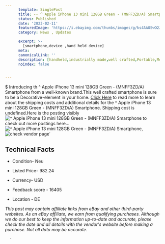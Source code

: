 ```yaml
---
      template: SinglePost
      title: -- ^ Apple iPhone 13 mini 128GB Green - (MNFF3ZD/A) Smartphone
      status: Published
      date: '2023-02-11'
      featuredImage: 'https://i.ebayimg.com/thumbs/images/g/ks4AAOSwO2JjBMHw/s-l225.jpg'
      category: News , Updates

      excerpt: >-
        [smartphone,device ,hand held device]
      meta:
      canonicalLink: ''
      description: [handheld,industrially made,well crafted,Portable,Mobile,Compact,Convenient,Lightweight,Maneuverable,Man-portable,Miniature,Carriable,Hand-held,Light,Holdable,Transportable,Mobile device,Pocket-sized,On-the-go,Wireless,Cordless,Compact size,Convenient size, smartphone,device ,hand held device]
      noindex: false
      

---
```

$
      Introducing th ^ Apple iPhone 13 mini 128GB Green - (MNFF3ZD/A) Smartphone from a well-known brand.This well crafted smartphone is sure to be a Decorative-element in your home. [Click Here](https://www.ebay.com/itm/363955510434?hash=item54bd705ca2%3Ag%3Aks4AAOSwO2JjBMHw&mkevt=1&mkcid=1&mkrid=711-53200-19255-0&campid=%253CePNCampaignId%253E&customid=%253CreferenceId%253E&toolid=10049) to read more to learn about the shipping costs and additional details for the ^ Apple iPhone 13 mini 128GB Green - (MNFF3ZD/A) Smartphone. Shipping cost is undefined.Here is the posting visibly ![^ Apple iPhone 13 mini 128GB Green - (MNFF3ZD/A) Smartphone](https://i.ebayimg.com/thumbs/images/g/ks4AAOSwO2JjBMHw/s-l225.jpg) to check out more postings here... ![^ Apple iPhone 13 mini 128GB Green - (MNFF3ZD/A) Smartphone](https://i.ebayimg.com/images/g/ks4AAOSwO2JjBMHw/s-l1600.jpg), ![check vendor page]()'

      

 ## Technical Facts 



     
      

 - Condition- Neu 


      

 - Listed Price- 982.24 


      

 - Currency- USD 


      

 - Feedback score - 16405 


      

 - Location - DE 


      
      

 *_This post may contain affiliate links from eBay and other third-party websites. As an eBay affiliate, we earn from qualifying purchases. Although we do our best to keep the information up-to-date and accurate, please check the date and all details with the vendor's website before making a purchase. Not all data may be accurate._*




      -
